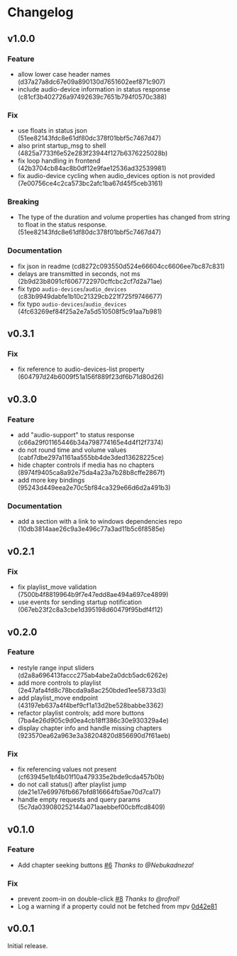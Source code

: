 # Changelog

## v1.0.0
### Feature
* allow lower case header names (d37a27a8dc67e09a890130d7651602eef871c907)
* include audio-device information in status response (c81cf3b402726a97492639c7651b794f0570c388)

### Fix
* use floats in status json (51ee82143fdc8e61df80dc378f01bbf5c7467d47)
* also print startup_msg to shell (4825a7733f6e52e283f23944f127b6376225028b)
* fix loop handling in frontend (42b3704cb84ac8b0df12e9fae12536ad32539981)
* fix audio-device cycling when audio_devices option is not provided (7e00756ce4c2ca573bc2afc1ba67d45f5ceb3161)

### Breaking
* The type of the duration and volume properties has changed from string to float in the status response.  (51ee82143fdc8e61df80dc378f01bbf5c7467d47)

### Documentation
* fix json in readme (cd8272c093550d524e66604cc6606ee7bc87c831)
* delays are transmitted in seconds, not ms (2b9d23b8091cf6067722970cffcbc2cf7d2a71ae)
* fix typo `audio-devices`/`audio_devices` (c83b9949dabfe1b10c21329cb221f725f9746677)
* fix typo `audio-devices`/`audio_devices` (4fc63269ef84f25a2e7a5d510508f5c91aa7b981)


## v0.3.1
### Fix
* fix reference to audio-devices-list property (604797d24b6009f51a156f889f23df6b71d80d26)

## v0.3.0
### Feature
* add "audio-support" to status response (c66a29f01165446b34a798774165e4d4f12f7374)
* do not round time and volume values (cabf7dbe297a1161aa555bb4de3ded13628225ce)
* hide chapter controls if media has no chapters (8974f9405ca8a92e75da4a23a7b28b8cffe2867f)
* add more key bindings (95243d449eea2e70c5bf84ca329e66d6d2a491b3)

### Documentation
* add a section with a link to windows dependencies repo (10db3814aae26c9a3e496c77a3ad11b5c6f8585e)


## v0.2.1
### Fix
* fix playlist_move validation (7500b4f8819964b9f7e47edd8ae494a697ce4899)
* use events for sending startup notification (067eb23f2c8a3cbe1d395198d60479f95bdf4f12)


## v0.2.0
### Feature
* restyle range input sliders (d2a8a696413faccc275ab4abe2a0dcb5adc6262e)
* add more controls to playlist (2e47afa4fd8c78bcda9a8ac250bded1ee58733d3)
* add playlist_move endpoint (43197eb637a4f4bef9cf1a13d2be528babbe3362)
* refactor playlist controls; add more buttons (7ba4e26d905c9d0ea4cb18ff386c30e930329a4e)
* display chapter info and handle missing chapters (923570ea62a963e3a38204820d856690d7f61aeb)

### Fix
* fix referencing values not present (cf63945e1bf4b01f10a479335e2bde9cda457b0b)
* do not call status() after playlist jump (de21e17e69976fb667bfd816664fb5ae70d7ca17)
* handle empty requests and query params (5c7da039080252144a071aaebbef00cbffcd8409)


## v0.1.0
### Feature
 - Add chapter seeking buttons [#6](https://github.com/open-dynaMIX/simple-mpv-webui/pull/6) *Thanks to @Nebukadneza!*

### Fix
 - prevent zoom-in on double-click [#8](https://github.com/open-dynaMIX/simple-mpv-webui/pull/8)  *Thanks to @rofrol!*
 - Log a warning if a property could not be fetched from mpv [
0d42e81](https://github.com/open-dynaMIX/simple-mpv-webui/commit/0d42e81baa849af969f9dbf803f763106ca9d4e1)


## v0.0.1

Initial release.

